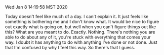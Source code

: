 Wed Jan  8 14:19:58 MST 2020

  Today doesn't feel like much of a day. I can't explain it. It just feels like 
something is bothering me and I don't know what.
  It would be nice to figure out exactly what is going on, but well when you 
can't figure things out like this? What are you meant to do. Exactly. Nothing. 
There's nothing you are able to do about any of it, you're stuck with everything 
that comes your way. I doubt it has anything to do with anything I've done or 
not done. Just that I'm confused by why I feel this way.
  So there's that I guess.
